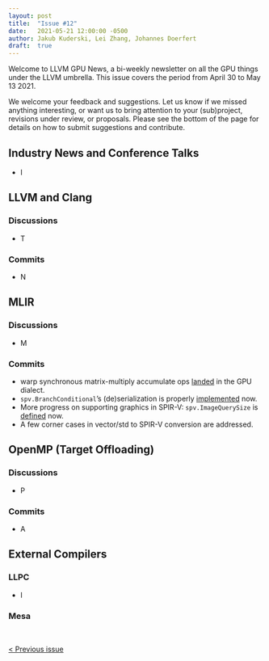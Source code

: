 ```yaml
---
layout: post
title:  "Issue #12"
date:   2021-05-21 12:00:00 -0500
author: Jakub Kuderski, Lei Zhang, Johannes Doerfert
draft:  true
---
```


Welcome to LLVM GPU News, a bi-weekly newsletter on all the GPU things under the LLVM umbrella.
This issue covers the period from April 30 to May 13 2021.

We welcome your feedback and suggestions. Let us know if we missed anything interesting, or want us to bring attention to your (sub)project, revisions under review, or proposals. Please see the bottom of the page for details on how to submit suggestions and contribute.


## Industry News and Conference Talks

*  I

##  LLVM and Clang

### Discussions

*  T

### Commits

*  N


## MLIR

### Discussions

*  M

### Commits

*  warp synchronous matrix-multiply accumulate ops [landed](https://reviews.llvm.org/D95330) in the GPU dialect.
*  `spv.BranchConditional`’s (de)serialization is properly [implemented](https://reviews.llvm.org/D101602) now.
*  More progress on supporting graphics in SPIR-V: `spv.ImageQuerySize` is [defined](https://reviews.llvm.org/D102029) now.
*  A few corner cases in vector/std to SPIR-V conversion are addressed.


## OpenMP (Target Offloading)

### Discussions

*  P

### Commits

*  A


## External Compilers

### LLPC

*  I

### Mesa


<br/>
<p style="text-align:left;">
    <a href="{% post_url 2021-04-30-issue-11 %}"> < Previous issue</a>
    <span style="float:right;">
        <!--<a href="{% post_url 2021-05-21-issue-12 %}"> Next issue > </a>-->
    </span>
</p>
